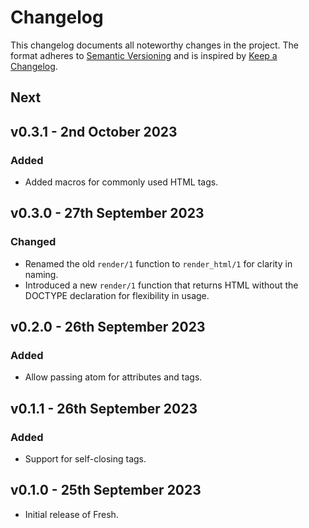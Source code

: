 # Changelog

This changelog documents all noteworthy changes in the project. The format adheres to [Semantic Versioning](https://semver.org/spec/v2.0.0.html) and is inspired by [Keep a Changelog](https://keepachangelog.com/en/1.1.0/).

## Next

## v0.3.1 - 2nd October 2023

### Added

- Added macros for commonly used HTML tags.

## v0.3.0 - 27th September 2023

### Changed

- Renamed the old `render/1` function to `render_html/1` for clarity in naming.
- Introduced a new `render/1` function that returns HTML without the DOCTYPE declaration for flexibility in usage.

## v0.2.0 - 26th September 2023

### Added

- Allow passing atom for attributes and tags.

## v0.1.1 - 26th September 2023

### Added

- Support for self-closing tags.

## v0.1.0 - 25th September 2023

- Initial release of Fresh.
